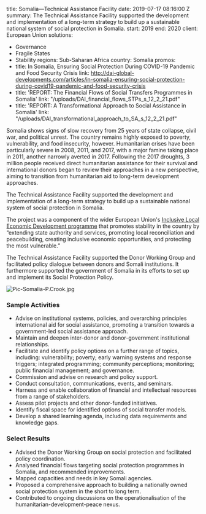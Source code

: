 
title: Somalia—Technical Assistance Facility
date: 2019-07-17 08:16:00 Z
summary: The Technical Assistance Facility supported the development and implementation
  of a long-term strategy to build up a sustainable national system of social protection
  in Somalia.
start: 2019
end: 2020
client: European Union
solutions:
- Governance
- Fragile States
- Stability
regions: Sub-Saharan Africa
country: Somalia
promos:
- title: In Somalia, Ensuring Social Protection During COVID-19 Pandemic and Food
    Security Crisis
  link: http://dai-global-developments.com/articles/in-somalia-ensuring-social-protection-during-covid19-pandemic-and-food-security-crisis
- title: 'REPORT: The Financial Flows of Social Transfers Programmes in Somalia'
  link: "/uploads/DAI_financial_flows_STPs_s_12_2_21.pdf"
- title: 'REPORT: A Transformational Approach to Social Assistance in Somalia'
  link: "/uploads/DAI_transformational_approach_to_SA_s_12_2_21.pdf"


Somalia shows signs of slow recovery from 25 years of state collapse, civil war, and political unrest. The country remains highly exposed to poverty, vulnerability, and food insecurity, however. Humanitarian crises have been particularly severe in 2008, 2011, and 2017, with a major famine taking place in 2011, another narrowly averted in 2017. Following the 2017 droughts, 3 million people received direct humanitarian assistance for their survival and international donors began to review their approaches in a new perspective, aiming to transition from humanitarian aid to long-term development approaches.

The Technical Assistance Facility supported the development and implementation of a long-term strategy to build up a sustainable national system of social protection in Somalia.

The project was a component of the wider European Union's [Inclusive Local Economic Development programme](https://ec.europa.eu/trustfundforafrica/region/horn-africa/somalia/inclusive-local-and-economic-development-iled_en) that promotes stability in the country by “extending state authority and services, promoting local reconciliation and peacebuilding, creating inclusive economic opportunities, and protecting the most vulnerable.”

The Technical Assistance Facility supported the Donor Working Group and facilitated policy dialogue between donors and Somali institutions. It furthermore supported the government of Somalia in its efforts to set up and implement its Social Protection Policy.

![Pic-Somalia-P.Crook.jpg](/uploads/Pic-Somalia-P.Crook.jpg)

### Sample Activities

* Advise on institutional systems, policies, and overarching principles international aid for social assistance, promoting a transition towards a government-led social assistance approach.
* Maintain and deepen inter-donor and donor-government institutional relationships.
* Facilitate and identify policy options on a further range of topics, including: vulnerability; poverty; early warning systems and response triggers; integrated programming; community perceptions; monitoring; public financial management; and governance.
* Commission and advise on research and policy support.
* Conduct consultation, communications, events, and seminars.
* Harness and enable collaboration of financial and intellectual resources from a range of stakeholders.
* Assess pilot projects and other donor-funded initiatives.
* Identify fiscal space for identified options of social transfer models.
* Develop a shared learning agenda, including data requirements and knowledge gaps.

### Select Results

* Advised the Donor Working Group on social protection and facilitated policy coordination.
* Analysed financial flows targeting social protection programmes in Somalia, and recommended improvements.
* Mapped capacities and needs in key Somali agencies.
* Proposed a comprehensive approach to building a nationally owned social protection system in the short to long term.
* Contributed to ongoing discussions on the operationalisation of the humanitarian-development-peace nexus.
